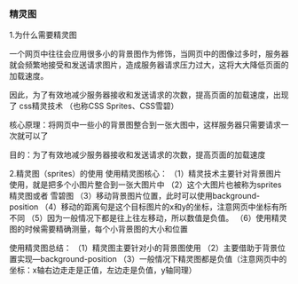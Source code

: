 ###  精灵图

1.为什么需要精灵图

一个网页中往往会应用很多小的背景图作为修饰，当网页中的图像过多时，服务器就会频繁地接受和发送请求图片，造成服务器请求压力过大，这将大大降低页面的加载速度。

因此，为了有效地减少服务器接收和发送请求的次数，提高页面的加载速度，出现了	css精灵技术 （也称CSS Sprites、CSS雪碧）

核心原理：将网页中一些小的背景图整合到一张大图中，这样服务器只需要请求一次就可以了

目的：为了有效地减少服务器接收和发送请求的次数，提高页面的加载速度

2.精灵图（sprites）的使用
使用精灵图核心：
（1）精灵技术主要针对背景图片使用，就是把多个小图片整合到一张大图片中
（2）这个大图片也被称为sprites 精灵图或者 雪碧图
（3）移动背景图片位置，此时可以使用background- position
（4）移动的距离句是这个目标图片的x和y的坐标，注意网页中坐标有所不同
（5）因为一般情况下都是往上往左移动，所以数值是负值。
（6）使用精灵图的时候需要精确测量，每个小背景图的大小和位置


使用精灵图总结：
（1）精灵图主要针对小的背景图使用
（2）主要借助于背景位置实现—background-position
（3）一般情况下精灵图都是负值（注意网页中的坐标：x轴右边走走是正值，左边走是负值，y轴同理） 